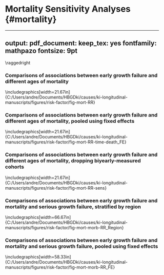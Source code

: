 # Mortality Sensitivity Analyses {#mortality}

---
output:
  pdf_document:
    keep_tex: yes
fontfamily: mathpazo
fontsize: 9pt
---

\raggedright





### Comparisons of associations between early growth failure and different ages of mortality 


\includegraphics[width=21.67in]{C:/Users/andre/Documents/HBGDki/causes/ki-longitudinal-manuscripts/figures/risk-factor/fig-mort-RR} 


### Comparisons of associations between early growth failure and different ages of mortality, pooled using fixed effects


\includegraphics[width=21.67in]{C:/Users/andre/Documents/HBGDki/causes/ki-longitudinal-manuscripts/figures/risk-factor/fig-mort-RR-time-death_FE} 


### Comparisons of associations between early growth failure and different ages of mortality, dropping biyearly-measured cohorts 


\includegraphics[width=21.67in]{C:/Users/andre/Documents/HBGDki/causes/ki-longitudinal-manuscripts/figures/risk-factor/fig-mort-RR-sens} 


### Comparisons of associations between early growth failure and mortality and serious growth failure, stratified  by region



\includegraphics[width=66.67in]{C:/Users/andre/Documents/HBGDki/causes/ki-longitudinal-manuscripts/figures/risk-factor/fig-mort-morb-RR_Region} 


### Comparisons of associations between early growth failure and mortality and serious growth failure, pooled using fixed effects



\includegraphics[width=58.33in]{C:/Users/andre/Documents/HBGDki/causes/ki-longitudinal-manuscripts/figures/risk-factor/fig-mort-morb-RR_FE} 



<!-- ### Other -->

<!-- ```{r, echo = FALSE} -->


<!-- include_graphics(paste0(fig_dir, "/risk-factor/fig-mort+morb-RR.png")) -->
<!-- include_graphics(paste0(fig_dir, "/risk-factor/fig-mort+morb-RR_FE.png")) -->
<!-- include_graphics(paste0(fig_dir, "/risk-factor/fig-mort-024.png")) -->
<!-- include_graphics(paste0(fig_dir, "/risk-factor/fig-mort-024_FE.png")) -->
<!-- include_graphics(paste0(fig_dir, "/risk-factor/fig-mort-RR.png")) -->

<!-- ``` -->
